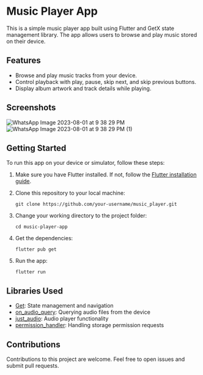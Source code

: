 # Music Player App

This is a simple music player app built using Flutter and GetX state management library. The app allows users to browse and play music stored on their device.

## Features

- Browse and play music tracks from your device.
- Control playback with play, pause, skip next, and skip previous buttons.
- Display album artwork and track details while playing.

## Screenshots

![WhatsApp Image 2023-08-01 at 9 38 29 PM](https://github.com/zabi1647/music_player/assets/101661680/947f7ff5-849c-4e5a-9a86-c0012dd1df68)                                                                       
                                                                                                                                                                    ![WhatsApp Image 2023-08-01 at 9 38 29 PM (1)](https://github.com/zabi1647/music_player/assets/101661680/e8c7d91c-60ce-4ebb-824f-dd146c3149d5)




## Getting Started

To run this app on your device or simulator, follow these steps:

1. Make sure you have Flutter installed. If not, follow the [Flutter installation guide](https://flutter.dev/docs/get-started/install).

2. Clone this repository to your local machine:

   ```
   git clone https://github.com/your-username/music_player.git
   ```

3. Change your working directory to the project folder:

   ```
   cd music-player-app
   ```

4. Get the dependencies:

   ```
   flutter pub get
   ```

5. Run the app:

   ```
   flutter run
   ```

## Libraries Used

- [Get](https://pub.dev/packages/get): State management and navigation
- [on_audio_query](https://pub.dev/packages/on_audio_query): Querying audio files from the device
- [just_audio](https://pub.dev/packages/just_audio): Audio player functionality
- [permission_handler](https://pub.dev/packages/permission_handler): Handling storage permission requests

## Contributions

Contributions to this project are welcome. Feel free to open issues and submit pull requests.

